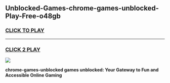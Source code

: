 
## Unblocked-Games-chrome-games-unblocked-Play-Free-o48gb
<h3>
<a href="https://premium76.site?title=chrome-games-unblocked&ref=17A">CLICK TO PLAY</a></h3>
<hr>

<h3>
<a href="https://premium76.site?title=chrome-games-unblocked&ref=17A">CLICK 2 PLAY</a>
  
</h3>

<a href="https://premium76.site?title=chrome-games-unblocked&ref=17A"><img src="https://clearcache.store/games.png"></a>


**chrome-games-unblocked games unblocked: Your Gateway to Fun and Accessible Online Gaming**
